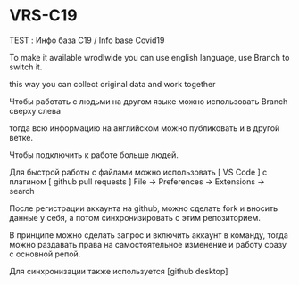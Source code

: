 # VRS-C19
 TEST : Инфо база С19 /  Info base Covid19
 
To make it available wrodlwide you can use english language, use Branch to switch it.

this way you can collect original data and work together 

Чтобы работать с людьми на другом языке можно использовать Branch сверху слева

тогда всю информацию на английском можно публиковать и в другой ветке.

Чтобы подключить к работе больше людей.

Для быстрой работы с файлами можно использовать [ VS Code ] с плагином [ github pull requests ] 
File -> Preferences -> Extensions -> search

После регистрации аккаунта на github, можно сделать fork и вносить данные у себя, 
а потом синхронизировать с этим репозиторием. 

В принципе можно сделать запрос и включить аккаунт в команду, 
тогда можно раздавать права на самостоятельное изменение и работу сразу с основной репой.

Для синхронизации также используется [github desktop]
